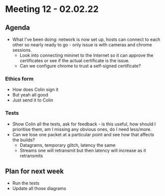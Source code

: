 # Meeting 12 - 02.02.22

## Agenda
- What I've been doing: network is now set up, hosts can connect to each other so nearly ready to go - only issue is with cameras and chrome sessions.
    - Look into connecting mininet to the Internet so it can approve the certificates or see if the actual certificate is the issue.
    - Can we configure chrome to trust a self-signed certificate?

### Ethics form
- How does Colin sign it
- But yeah all good
- Just send it to Colin

### Tests
- Show Colin all the tests, ask for feedback - is this useful, how should I prioritise them, am I missing any obvious ones, do I need less/more. 
- Can we lose one packet at a particular point and see how that affects the builds?
    - Datagrams, temporary glitch, latency the same
    - Streams one will retransmit but then latency will increase as it retransmits


## Plan for next week
- Run the tests
- Update all those diagrams 